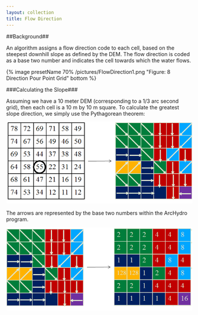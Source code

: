 ```yaml
---
layout: collection
title: Flow Direction
---
```


##Background##

An algorithm assigns a flow direction code to each cell, based on the steepest downhill slope as defined by the DEM. The flow direction is coded as a base two number and indicates the cell towards which the water flows.

{% image presetName 70% /pictures/FlowDirection1.png "Figure: 8 Direction Pour Point Grid" bottom %}

###Calculating the Slope###

Assuming we have a 10 meter DEM (corresponding to a 1/3 arc second grid), then each cell is a 10 m by 10 m square. To calculate the greatest slope direction, we simply use the Pythagorean theorem:

<a href="/pictures/FlowDirection2.png"><img src="/pictures/FlowDirection2.png"></a>

The arrows are represented by the base two numbers within the ArcHydro program.

<a href="/pictures/FlowDirection3.png"><img src="/pictures/FlowDirection3.png"></a>

